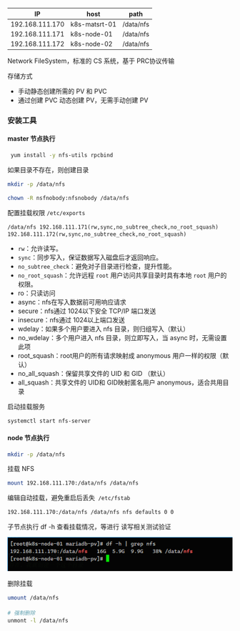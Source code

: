 | IP              | host          | path      |
| --------------- | ------------- | --------- |
| 192.168.111.170 | k8s-matsrt-01 | /data/nfs |
| 192.168.111.171 | k8s-node-01   | /data/nfs |
| 192.168.111.172 | k8s-node-02   | /data/nfs |



Network FileSystem，标准的 CS 系统，基于 PRC协议传输

存储方式

+ 手动静态创建所需的 PV 和 PVC
+ 通过创建 PVC 动态创建 PV，无需手动创建 PV



### 安装工具

#### master 节点执行

```sh
 yum install -y nfs-utils rpcbind
```

如果目录不存在，则创建目录

```sh
mkdir -p /data/nfs
```

```sh
chown -R nsfnobody:nfsnobody /data/nfs
```



配置挂载权限 `/etc/exports`

```
/data/nfs 192.168.111.171(rw,sync,no_subtree_check,no_root_squash)  192.168.111.172(rw,sync,no_subtree_check,no_root_squash)
```

- `rw`：允许读写。
- `sync`：同步写入，保证数据写入磁盘后才返回响应。
- `no_subtree_check`：避免对子目录进行检查，提升性能。
- `no_root_squash`：允许远程 `root` 用户访问共享目录时具有本地 `root` 用户的权限。
- ro：只读访问
- async：nfs在写入数据前可用响应请求
- secure：nfs通过 1024以下安全 TCP/IP 端口发送
- insecure：nfs通过 1024以上端口发送
- wdelay：如果多个用户要进入 nfs 目录，则归组写入（默认）
- no_wdelay：多个用户进入 nfs 目录，则立即写入，当 async 时，无需设置此项
- root_squash：root用户的所有请求映射成 anonymous 用户一样的权限（默认）
- no_all_squash：保留共享文件的 UID 和 GID （默认）
- all_squash：共享文件的 UID和 GID映射匿名用户 anonymous，适合共用目录

启动挂载服务

```sh
systemctl start nfs-server
```



#### node 节点执行

```sh
mkdir -p /data/nfs
```

挂载 NFS

```sh
mount 192.168.111.170:/data/nfs /data/nfs
```

编辑自动挂载，避免重启后丢失` /etc/fstab`

```sh
192.168.111.170:/data/nfs /data/nfs nfs defaults 0 0
```



子节点执行 df -h 查看挂载情况，等进行 读写相关测试验证

![image-20241229195841153](images/NFS挂载共享目录/image-20241229195841153.png)



删除挂载

```sh
umount /data/nfs

# 强制删除
unmont -l /data/nfs
```



